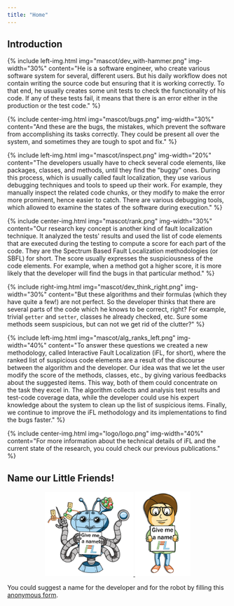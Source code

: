 ```yaml
---
title: "Home"
---
```

## Introduction

{% include left-img.html img="mascot/dev_with-hammer.png" img-width="30%"
content="He is a software engineer, who create various software system for several, different users. But his daily workflow does not contain writing the source code but ensuring that it is working correctly. To that end, he usually creates some unit tests to check the functionality of his code. If any of these tests fail, it means that there is an error either in the production or the test code." %}

{% include center-img.html img="mascot/bugs.png" img-width="30%"
content="And these are the bugs, the mistakes, which prevent the software from accomplishing its tasks correctly. They could be present all over the system, and sometimes they are tough to spot and fix." %}

{% include left-img.html img="mascot/inspect.png" img-width="20%"
content="The developers usually have to check several code elements, like packages, classes, and methods, until they find the \"buggy\" ones. During this process, which is usually called fault localization, they use various debugging techniques and tools to speed up their work. For example, they manually inspect the related code chunks, or they modify to make the error more prominent, hence easier to catch. There are various debugging tools, which allowed to examine the states of the software during execution." %}

{% include center-img.html img="mascot/rank.png" img-width="30%"
content="Our research key concept is another kind of fault localization technique. It analyzed the tests' results and used the list of code elements that are executed during the testing to compute a score for each part of the code. They are the Spectrum Based Fault Localization methodologies (or SBFL) for short. The score usually expresses the suspiciousness of the code elements. For example, when a method got a higher score, it is more likely that the developer will find the bugs in that particular method." %}

{% include right-img.html img="mascot/dev_think_right.png" img-width="30%"
content="But these algorithms and their formulas (which they have quite a few!) are not perfect. So the developer thinks that there are several parts of the code which he knows to be correct, right? For example, trivial `getter` and `setter`, classes he already checked, etc. Sure some methods seem suspicious, but can not we get rid of the clutter?" %}

{% include left-img.html img="mascot/alg_ranks_left.png" img-width="40%"
content="To answer these questions we created a new methodology, called Interactive Fault Localization (iFL, for short), where the ranked list of suspicious code elements are a result of the discourse between the algorithm and the developer. Our idea was that we let the user modify the score of the methods, classes, etc., by giving various feedbacks about the suggested items. This way, both of them could concentrate on the task they excel in. The algorithm collects and analysis test results and test-code coverage data, while the developer could use his expert knowledge about the system to clean up the list of suspicious items. Finally, we continue to improve the iFL methodology and its implementations to find the bugs faster." %}

{% include center-img.html img="logo/logo.png" img-width="40%"
content="For more information about the technical details of iFL and the current state of the research, you could check our previous publications." %}

## Name our Little Friends!

<div style="text-align: center">
    <a href="https://forms.gle/eTGFVMDtrA6KprMT7"><img src="mascot/alg_sign.png" style="width: 40%; display: inline"/>
    <img src="mascot/dev_sign.png" style="width: 25%; display: inline"/></a>
</div>

You could suggest a name for the developer and for the robot by filling this [anonymous form](https://forms.gle/eTGFVMDtrA6KprMT7).
